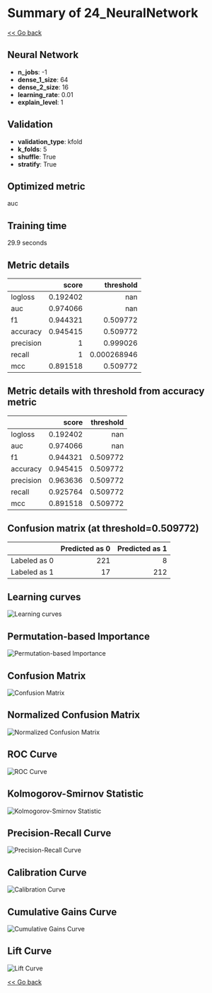 # Summary of 24_NeuralNetwork

[<< Go back](../README.md)


## Neural Network
- **n_jobs**: -1
- **dense_1_size**: 64
- **dense_2_size**: 16
- **learning_rate**: 0.01
- **explain_level**: 1

## Validation
 - **validation_type**: kfold
 - **k_folds**: 5
 - **shuffle**: True
 - **stratify**: True

## Optimized metric
auc

## Training time

29.9 seconds

## Metric details
|           |    score |     threshold |
|:----------|---------:|--------------:|
| logloss   | 0.192402 | nan           |
| auc       | 0.974066 | nan           |
| f1        | 0.944321 |   0.509772    |
| accuracy  | 0.945415 |   0.509772    |
| precision | 1        |   0.999026    |
| recall    | 1        |   0.000268946 |
| mcc       | 0.891518 |   0.509772    |


## Metric details with threshold from accuracy metric
|           |    score |   threshold |
|:----------|---------:|------------:|
| logloss   | 0.192402 |  nan        |
| auc       | 0.974066 |  nan        |
| f1        | 0.944321 |    0.509772 |
| accuracy  | 0.945415 |    0.509772 |
| precision | 0.963636 |    0.509772 |
| recall    | 0.925764 |    0.509772 |
| mcc       | 0.891518 |    0.509772 |


## Confusion matrix (at threshold=0.509772)
|              |   Predicted as 0 |   Predicted as 1 |
|:-------------|-----------------:|-----------------:|
| Labeled as 0 |              221 |                8 |
| Labeled as 1 |               17 |              212 |

## Learning curves
![Learning curves](learning_curves.png)

## Permutation-based Importance
![Permutation-based Importance](permutation_importance.png)
## Confusion Matrix

![Confusion Matrix](confusion_matrix.png)


## Normalized Confusion Matrix

![Normalized Confusion Matrix](confusion_matrix_normalized.png)


## ROC Curve

![ROC Curve](roc_curve.png)


## Kolmogorov-Smirnov Statistic

![Kolmogorov-Smirnov Statistic](ks_statistic.png)


## Precision-Recall Curve

![Precision-Recall Curve](precision_recall_curve.png)


## Calibration Curve

![Calibration Curve](calibration_curve_curve.png)


## Cumulative Gains Curve

![Cumulative Gains Curve](cumulative_gains_curve.png)


## Lift Curve

![Lift Curve](lift_curve.png)



[<< Go back](../README.md)
